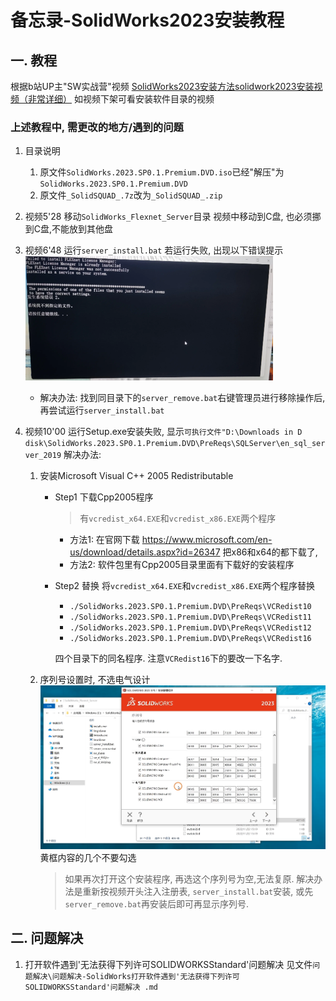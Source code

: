 # 备忘录-SolidWorks2023安装教程


## 一. 教程
根据b站UP主"SW实战营"视频
[SolidWorks2023安装方法solidwork2023安装视频（非常详细）](https://www.bilibili.com/video/BV1o8411K7eN/?share_source=copy_web&vd_source=f07a36b3829106945a5ec1377ecea116)
如视频下架可看安装软件目录的视频

### 上述教程中, 需更改的地方/遇到的问题
1. 目录说明
    1. 原文件`SolidWorks.2023.SP0.1.Premium.DVD.iso`已经"解压"为`SolidWorks.2023.SP0.1.Premium.DVD`
    2. 原文件`_SolidSQUAD_.7z`改为`_SolidSQUAD_.zip`
    
2. 视频5'28 移动`SolidWorks_Flexnet_Server`目录
    视频中移动到C盘, 也必须挪到C盘,不能放到其他盘
    
3. 视频6'48 运行`server_install.bat`
    若运行失败, 出现以下错误提示
    ![SolidWorks安装时server_install启动失败](./img/SolidWorks安装时server_install启动失败.png)
    
    + 解决办法: 
        找到同目录下的`server_remove.bat`右键管理员进行移除操作后, 再尝试运行`server_install.bat`

4. 视频10'00 运行Setup.exe安装失败, 显示`可执行文件"D:\Downloads in D disk\SolidWorks.2023.SP0.1.Premium.DVD\PreReqs\SQLServer\en_sql_server_2019`
    解决办法:
    1. 安装Microsoft Visual C++ 2005 Redistributable
        + Step1 下载Cpp2005程序
            > 有`vcredist_x64.EXE`和`vcredist_x86.EXE`两个程序
            + 方法1: 在官网下载
                https://www.microsoft.com/en-us/download/details.aspx?id=26347
                把x86和x64的都下载了, 
            + 方法2: 软件包里有Cpp2005目录里面有下载好的安装程序
        + Step2 替换
            将`vcredist_x64.EXE`和`vcredist_x86.EXE`两个程序替换
            - `./SolidWorks.2023.SP0.1.Premium.DVD\PreReqs\VCRedist10`
            - `./SolidWorks.2023.SP0.1.Premium.DVD\PreReqs\VCRedist11`
            - `./SolidWorks.2023.SP0.1.Premium.DVD\PreReqs\VCRedist12`
            - `./SolidWorks.2023.SP0.1.Premium.DVD\PreReqs\VCRedist16`
            
            四个目录下的同名程序. 注意`VCRedist16`下的要改一下名字.
    2. 序列号设置时, 不选电气设计
        ![SolidWorks序列号设置](./img/SolidWorks序列号设置.png)
        黄框内容的几个不要勾选
        > 如果再次打开这个安装程序, 再选这个序列号为空,无法复原. 解决办法是重新按视频开头注入注册表, `server_install.bat`安装, 或先`server_remove.bat`再安装后即可再显示序列号.



## 二. 问题解决
1. 打开软件遇到'无法获得下列许可SOLIDWORKSStandard'问题解决 
    见文件`问题解决\问题解决-SolidWorks打开软件遇到'无法获得下列许可SOLIDWORKSStandard'问题解决 .md`